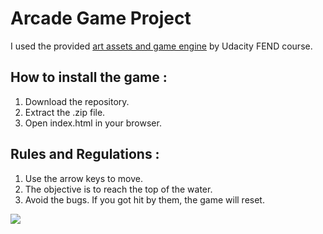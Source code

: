 # Arcade Game Project
I used the provided <a target="_blank" href="https://www.google.com/url?q=https://github.com/udacity/frontend-nanodegree-arcade-game&amp;sa=D&amp;ust=1496438325981000&amp;usg=AFQjCNHZChhjotWSnxbqtSYsHnkg_jEkog_">art assets and game engine</a> by Udacity FEND course.

## How to install the game :
1.	Download the repository.
2.	Extract the .zip file.
3.	Open index.html in your browser.

## Rules and Regulations :
1. Use the arrow keys to move.
2. The objective is to reach the top of the water.
3. Avoid the bugs. If you got hit by them, the game will reset.

<img src="https://d17h27t6h515a5.cloudfront.net/topher/2017/June/5931c951_frogger/frogger.png">
